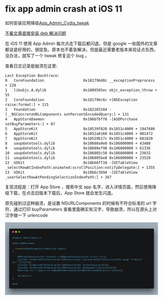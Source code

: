 # fix app admin crash at iOS 11

如何安装应用降级[App_Admin_Cydia_tweak](https://yalujailbreak.net/app-admin/#Download_App_Admin_Cydia_tweak)

[不看文章直接安装 deb 解决问题](Packages/com.app.test.Test-appstore-admin_0.1-1_iphoneos-arm.deb)

在 iOS 11 使用 App Admin 每次点击下载后都闪退，但是 google 一些国外的文章都说是好用的，很捉急。原本也不着急解决，但是最近需要老版本来验证点东西，没办法，就写了一个 tweak 修复这个 bug 。

查看日志记录是崩溃在这里:

```
Last Exception Backtrace:
0   CoreFoundation                	0x181796d8c __exceptionPreprocess + 228
1   libobjc.A.dylib               	0x1809505ec objc_exception_throw + 55
2   CoreFoundation                	0x181796c6c +[NSException raise:format:] + 115
3   Foundation                    	0x182203104 -[__NSConcreteURLComponents setPercentEncodedQuery:] + 131
4   AppStoreDaemon                	0x196bfbff8 -[ASDPurchase setBuyParameters:] + 87
5   AppStoreKit                   	0x10539f820 0x1051c4000 + 1947680
6   AppStoreKit                   	0x1052a0160 0x1051c4000 + 901472
7   AppStoreKit                   	0x10529b17c 0x1051c4000 + 881020
8   uaupdatetools.dylib           	0x10680a9e0 0x106800000 + 43488
9   uaupdatetools.dylib           	0x10680ef98 0x106800000 + 61336
10  uaupdatetools.dylib           	0x106805c50 0x106800000 + 23632
11  uaupdatetools.dylib           	0x106805be8 0x106800000 + 23528
12  UIKit                         	0x18b66ff10 -[UITableView _selectRowAtIndexPath:animated:scrollPosition:notifyDelegate:] + 1355
13  UIKit                         	0x18b6c3b94 -[UITableView _userSelectRowAtPendingSelectionIndexPath:] + 267
```
复现流程是：打开 App Store ，搜索中文 app 名字，进入详情页面，然后使用降级下载，在点击旧版本下载后，App Store 就会发生闪退。

原先碰到过这种崩溃，是设置 NSURLComponents 的时候有不符合标准的 url 字符，通过打印 buyParameters 查看里面确实有汉字，导致崩溃，所以在源头上对汉字做一下 urlencode

![code](media/15428173000512.jpg)







